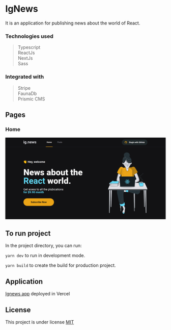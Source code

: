 # IgNews

It is an application for publishing news about the world of React.

### Technologies used

> Typescript  
> ReactJs  
> NextJs  
> Sass

### Integrated with

> Stripe  
> FaunaDb  
> Prismic CMS

## Pages

### Home

![home](./screenshots/home.png?raw=true)

## To run project

In the project directory, you can run:

`yarn dev` to run in development mode.

`yarn build` to create the build for production project.

## Application
[Ignews app](https://ignews-pi-one.vercel.app)
deployed in Vercel

## License

This project is under license [MIT](LICENCE)
